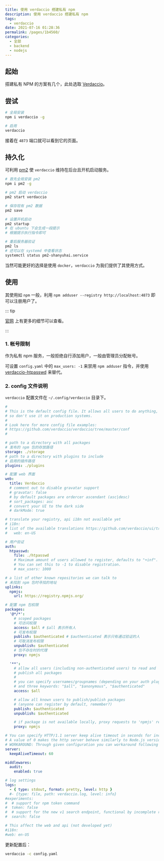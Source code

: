 ```yaml
---
title: 使用 verdaccio 搭建私有 npm
description: 使用 verdaccio 搭建私有 npm
tags: 
  - verdaccio
date: 2021-07-16 01:28:36
permalink: /pages/1b4560/
categories: 
  - 全部
  - backend
  - nodejs
---
```


## 起始

搭建私有 NPM 的方案有几个，此处选取 [Verdaccio](https://verdaccio.org/zh-CN/)。



## 尝试

```bash
# 全局安装
npm i verdaccio -g

# 启用
verdaccio
```

接着在 `4873` 端口就可以看到它的页面。



## 持久化

可利用 [pm2](https://www.npmjs.com/package/pm2) 使 `verdaccio` 维持在后台且开机启动服务。

```bash
# 首先全局安装 pm2
npm i pm2 -g

# pm2 启动 verdaccio
pm2 start verdaccio

# 保存现有 pm2 数据
pm2 save

# 设置开机启动
pm2 startup
# 在 ubuntu 下会生成一段提示
# 根据提示执行指令即可

# 重启服务器验证
pm2 ls
# 还可以在 systemd 中查看状态
systemctl status pm2-shanyuhai.service
```

当然可能更好的选择是使用 `docker`，`verdaccio` 为我们提供了其使用方式。



## 使用

其使用如 `npm` 一般，利用 `npm adduser --registry http://localhost:4873` 即可以注册用户了。



::: tip

[官网](https://verdaccio.org/zh-CN/) 上有更多的细节可以查看。

:::

### 1. 帐号限制

作为私有 npm 服务，一般拒绝自行添加用户，一般由管理员分配帐号。

可设置 `config.yaml` 中的 `max_users: -1` 来禁用 `npm adduser` 指令，并使用 [verdaccio-htpasswd](https://www.npmjs.com/package/verdaccio-htpasswd) 来替代。

### 2. config 文件说明

`verdaccio` 配置文件在 `~/.config/verdaccio` 目录下。

```yaml
#
# This is the default config file. It allows all users to do anything,
# so don't use it on production systems.
#
# Look here for more config file examples:
# https://github.com/verdaccio/verdaccio/tree/master/conf
#

# path to a directory with all packages
# 发布的 npm 包的存放路径
storage: ./storage
# path to a directory with plugins to include
# 启用的插件路径
plugins: ./plugins

# 配置 web 界面
web:
  title: Verdaccio
  # comment out to disable gravatar support
  # gravatar: false
  # by default packages are ordercer ascendant (asc|desc)
  # sort_packages: asc
  # convert your UI to the dark side
  # darkMode: true

# translate your registry, api i18n not available yet
# i18n:
# list of the available translations https://github.com/verdaccio/ui/tree/master/i18n/translations
#   web: en-US

# 用户验证
auth:
  htpasswd:
    file: ./htpasswd
    # Maximum amount of users allowed to register, defaults to "+inf".
    # You can set this to -1 to disable registration.
    # max_users: 1000

# a list of other known repositories we can talk to
# 未找到 npm 包时寻找的地址
uplinks:
  npmjs:
    url: https://registry.npmjs.org/

# 配置 npm 包权限
packages:
  '@*/*':
    # scoped packages
    # 可访问权限
    access: $all # $all 表示所有人
    # 可发布权限
    publish: $authenticated # $authenticated 表示只有通过验证的人
    # 可取消发布权限
    unpublish: $authenticated
    # 包不存在时的代理
    proxy: npmjs

  '**':
    # allow all users (including non-authenticated users) to read and
    # publish all packages
    #
    # you can specify usernames/groupnames (depending on your auth plugin)
    # and three keywords: "$all", "$anonymous", "$authenticated"
    access: $all

    # allow all known users to publish/publish packages
    # (anyone can register by default, remember?)
    publish: $authenticated
    unpublish: $authenticated

    # if package is not available locally, proxy requests to 'npmjs' registry
    proxy: npmjs

# You can specify HTTP/1.1 server keep alive timeout in seconds for incoming connections.
# A value of 0 makes the http server behave similarly to Node.js versions prior to 8.0.0, which did not have a keep-alive timeout.
# WORKAROUND: Through given configuration you can workaround following issue https://github.com/verdaccio/verdaccio/issues/301. Set to 0 in case 60 is not enough.
server:
  keepAliveTimeout: 60

middlewares:
  audit:
    enabled: true

# log settings
logs:
  - { type: stdout, format: pretty, level: http }
  #- {type: file, path: verdaccio.log, level: info}
#experiments:
#  # support for npm token command
#  token: false
#  # support for the new v1 search endpoint, functional by incomplete read more on ticket 1732
#  search: false

# This affect the web and api (not developed yet)
#i18n:
#web: en-US
```

更新配置后：

```bash
verdaccio -c config.yaml
```

